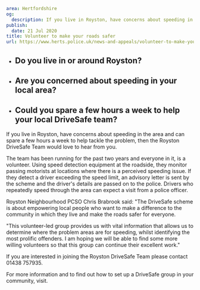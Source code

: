 ```yaml
area: Hertfordshire
og:
  description: If you live in Royston, have concerns about speeding in the area and can spare a few hours a week to help tackle the problem, then the Royston DriveSafe Team would love to hear from you.
publish:
  date: 21 Jul 2020
title: Volunteer to make your roads safer
url: https://www.herts.police.uk/news-and-appeals/volunteer-to-make-your-roads-safer-0376g
```

* ## Do you live in or around Royston?

 * ## Are you concerned about speeding in your local area?

 * ## Could you spare a few hours a week to help your local DriveSafe team?

If you live in Royston, have concerns about speeding in the area and can spare a few hours a week to help tackle the problem, then the Royston DriveSafe Team would love to hear from you.

The team has been running for the past two years and everyone in it, is a volunteer. Using speed detection equipment at the roadside, they monitor passing motorists at locations where there is a perceived speeding issue. If they detect a driver exceeding the speed limit, an advisory letter is sent by the scheme and the driver's details are passed on to the police. Drivers who repeatedly speed through the area can expect a visit from a police officer.

Royston Neighbourhood PCSO Chris Brabrook said: "The DriveSafe scheme is about empowering local people who want to make a difference to the community in which they live and make the roads safer for everyone.

"This volunteer-led group provides us with vital information that allows us to determine where the problem areas are for speeding, whilst identifying the most prolific offenders. I am hoping we will be able to find some more willing volunteers so that this group can continue their excellent work."

If you are interested in joining the Royston DriveSafe Team please contact 01438 757935.

For more information and to find out how to set up a DriveSafe group in your community, visit.
